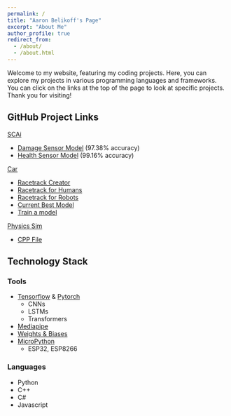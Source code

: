 ```yaml
---
permalink: /
title: "Aaron Belikoff's Page"
excerpt: "About Me"
author_profile: true
redirect_from: 
  - /about/
  - /about.html
---
```


Welcome to my website, featuring my coding projects. Here, you can explore my projects in various programming languages and frameworks. You can click on the links at the top of the page to look at specific projects. Thank you for visiting! 

GitHub Project Links
-----
[SCAi](https://github.com/EndeavoringOrb/SCAI)
- [Damage Sensor Model](https://github.com/EndeavoringOrb/SCAI/blob/main/dmg_model.h5) (97.38% accuracy)  
- [Health Sensor Model](https://github.com/EndeavoringOrb/SCAI/blob/main/health_model.h5) (99.16% accuracy)  

[Car](https://github.com/EndeavoringOrb/RL_car)  
- [Racetrack Creator](https://github.com/EndeavoringOrb/RL_car/blob/main/make_racecourse.py)
- [Racetrack for Humans](https://github.com/EndeavoringOrb/RL_car/blob/main/car_racing.py)
- [Racetrack for Robots](https://github.com/EndeavoringOrb/RL_car/blob/main/car_racing_test.py)
- [Current Best Model](https://github.com/EndeavoringOrb/RL_car/blob/main/model.h5)
- [Train a model](https://github.com/EndeavoringOrb/RL_car/blob/main/custom_network.py)

[Physics Sim](https://github.com/EndeavoringOrb/simple_physics)
- [CPP File](https://raw.githubusercontent.com/EndeavoringOrb/simple_physics/master/balls.cpp)  


Technology Stack
-----
### Tools
- [Tensorflow](https://www.tensorflow.org/) & [Pytorch](https://pytorch.org/get-started/locally/)
  - CNNs  
  - LSTMs
  - Transformers
- [Mediapipe](https://mediapipe.dev/)
- [Weights & Biases](https://wandb.ai/site)  
- [MicroPython](https://micropython.org/)  
  - ESP32, ESP8266  
### Languages
- Python  
- C++  
- C#
- Javascript